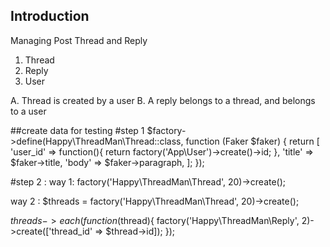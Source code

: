 ## Introduction
Managing Post Thread and Reply

1. Thread
2. Reply
3. User

A. Thread is created by a user
B. A reply belongs to a thread, and belongs to a user

##create data for testing
#step 1
$factory->define(Happy\ThreadMan\Thread::class, function (Faker $faker) {
    return [
        'user_id'   => function(){
            return factory('App\User')->create()->id;
        },
        'title'     => $faker->title,
        'body'      => $faker->paragraph,
    ];
});

#step 2 : 
way 1:
factory('Happy\ThreadMan\Thread', 20)->create();

way 2 : 
$threads = factory('Happy\ThreadMan\Thread', 20)->create();

$threads->each(function ($thread){
    factory('Happy\ThreadMan\Reply', 2)->create(['thread_id' => $thread->id]);
});